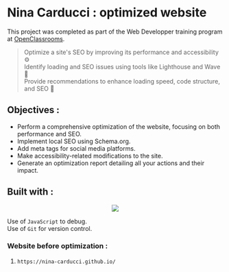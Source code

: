 # Nina Carducci : optimized website

This project was completed as part of the Web Developper training program at [OpenClassrooms](https://openclassrooms.com/fr/paths/899-developpeur-web).

> Optimize a site's SEO by improving its performance and accessibility ⚙️<br>
> Identify loading and SEO issues using tools like Lighthouse and Wave 🌊<br>
> Provide recommendations to enhance loading speed, code structure, and SEO 🚀

## Objectives :

- Perform a comprehensive optimization of the website, focusing on both performance and SEO.
- Implement local SEO using Schema.org.
- Add meta tags for social media platforms.
- Make accessibility-related modifications to the site.
- Generate an optimization report detailing all your actions and their impact.

## Built with :

<p align="center">
  <a href="https://skillicons.dev">
    <img src="https://skillicons.dev/icons?i=css,javascript,github,html,vscode,bootstrap" />
  </a>
</p>

Use of `JavaScript` to debug.<br>
Use of `Git` for version control.<br>

### Website before optimization :

1. `https://nina-carducci.github.io/`
